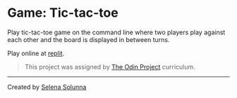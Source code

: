 # Game: Tic-tac-toe

Play tic-tac-toe game on the command line where two players play against each other and the board is displayed in between turns.

Play online at [replit](https://replit.com/@ssolunna/tictactoe?v=1#README.md).

> This project was assigned by [The Odin Project](https://www.theodinproject.com/lessons/ruby-tic-tac-toe) curriculum.
___
Created by [Selena Solunna](http://www.github.com/ssolunna)
